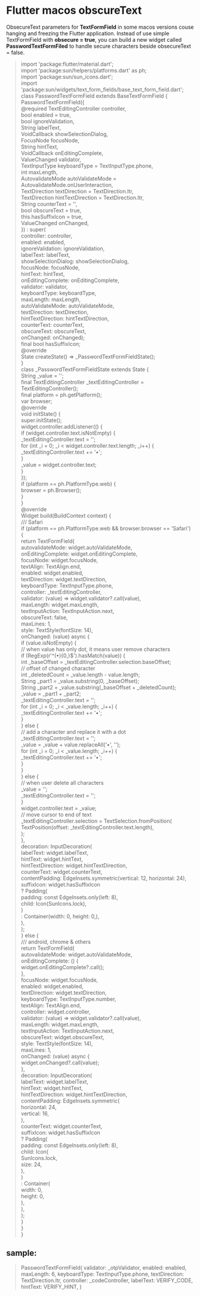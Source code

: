 # Flutter macos obscureText

ObsecureText parameters for **TextFormField** in some macos versions couse hanging and freezing the Flutter application.
Instead of use simple TextFormField with **obsecure = true**, you can build a new widget called **PasswordTextFormFiled** to handle secure characters beside obsecureText = false.


> import 'package:flutter/material.dart';  
import 'package:sun/helpers/platforms.dart' as ph;  
import 'package:sun/sun_icons.dart';  
import 'package:sun/widgets/text_form_fields/base_text_form_field.dart';    
 class PasswordTextFormField extends BaseTextFormField {  
  PasswordTextFormField({  
    @required TextEditingController controller,  
  bool enabled = true,  
  bool ignoreValidation,  
  String labelText,  
  VoidCallback showSelectionDialog,  
  FocusNode focusNode,  
  String hintText,  
  VoidCallback onEditingComplete,  
  ValueChanged<String> validator,  
  TextInputType keyboardType = TextInputType.phone,  
  int maxLength,  
  AutovalidateMode autoValidateMode = AutovalidateMode.onUserInteraction,  
  TextDirection textDirection = TextDirection.ltr,  
  TextDirection hintTextDirection = TextDirection.ltr,  
  String counterText = '',  
  bool obscureText = true,  
 this.hasSuffixIcon = true,  
  ValueChanged<String> onChanged,  
  }) : super(  
            controller: controller,  
  enabled: enabled,  
  ignoreValidation: ignoreValidation,  
  labelText: labelText,  
  showSelectionDialog: showSelectionDialog,  
  focusNode: focusNode,  
  hintText: hintText,  
  onEditingComplete: onEditingComplete,  
  validator: validator,  
  keyboardType: keyboardType,  
  maxLength: maxLength,  
  autoValidateMode: autoValidateMode,  
  textDirection: textDirection,  
  hintTextDirection: hintTextDirection,  
  counterText: counterText,  
  obscureText: obscureText,  
  onChanged: onChanged);  
 final bool hasSuffixIcon;  
  @override  
  State<StatefulWidget> createState() => _PasswordTextFormFieldState();  
}  
class _PasswordTextFormFieldState extends State<PasswordTextFormField> {  
  String _value = '';  
 final TextEditingController _textEditingController = TextEditingController();  
 final platform = ph.getPlatform();  
 var browser;  
  @override  
  void initState() {  
    super.initState();  
  widget.controller.addListener(() {  
      if (widget.controller.text.isNotEmpty) {  
        _textEditingController.text = '';  
 for (int _i = 0; _i < widget.controller.text.length; _i++) {  
          _textEditingController.text += '•';  
  }  
        _value = widget.controller.text;  
  }  
    });  
 if (platform == ph.PlatformType.web) {  
      browser = ph.Browser();  
  }  
  }  
  @override  
  Widget build(BuildContext context) {  
    /// Safari  
  if (platform == ph.PlatformType.web && browser.browser == 'Safari') {  
      return TextFormField(  
        autovalidateMode: widget.autoValidateMode,  
  onEditingComplete: widget.onEditingComplete,  
  focusNode: widget.focusNode,  
  textAlign: TextAlign.end,  
  enabled: widget.enabled,  
  textDirection: widget.textDirection,  
  keyboardType: TextInputType.phone,  
  controller: _textEditingController,  
  validator: (value) => widget.validator?.call(value),  
  maxLength: widget.maxLength,  
  textInputAction: TextInputAction.next,  
  obscureText: false,  
  maxLines: 1,  
  style: TextStyle(fontSize: 14),  
  onChanged: (value) async {  
          if (value.isNotEmpty) {  
            // when value has only dot, it means user remove characters  
  if (RegExp(r'^(•){0,}$').hasMatch(value)) {  
              int _baseOffset = _textEditingController.selection.baseOffset;  
  // offset of changed character  
  int _deletedCount = _value.length - value.length;  
  String _part1 = _value.substring(0, _baseOffset);  
  String _part2 = _value.substring(_baseOffset + _deletedCount);  
  _value = _part1 + _part2;  
  _textEditingController.text = '';  
 for (int _i = 0; _i < _value.length; _i++) {  
                _textEditingController.text += '•';  
  }  
            } else {  
              // add a character and replace it with a dot  
  _textEditingController.text = '';  
  _value = _value + value.replaceAll('•', '');  
 for (int _i = 0; _i < _value.length; _i++) {  
                _textEditingController.text += '•';  
  }  
            }  
          } else {  
            // when user delete all characters  
  _value = '';  
  _textEditingController.text = '';  
  }  
          widget.controller.text = _value;  
  // move cursor to end of text  
  _textEditingController.selection = TextSelection.fromPosition(  
            TextPosition(offset: _textEditingController.text.length),  
  );  
  },  
  decoration: InputDecoration(  
          labelText: widget.labelText,  
  hintText: widget.hintText,  
  hintTextDirection: widget.hintTextDirection,  
  counterText: widget.counterText,  
  contentPadding: EdgeInsets.symmetric(vertical: 12, horizontal: 24),  
  suffixIcon: widget.hasSuffixIcon  
  ? Padding(  
                  padding: const EdgeInsets.only(left: 8),  
  child: Icon(SunIcons.lock),  
  )  
              : Container(width: 0, height: 0,),  
  ),  
  );  
  } else {  
      /// android, chrome & others  
  return TextFormField(  
        autovalidateMode: widget.autoValidateMode,  
  onEditingComplete: () {  
          widget.onEditingComplete?.call();  
  },  
  focusNode: widget.focusNode,  
  enabled: widget.enabled,  
  textDirection: widget.textDirection,  
  keyboardType: TextInputType.number,  
  textAlign: TextAlign.end,  
  controller: widget.controller,  
  validator: (value) => widget.validator?.call(value),  
  maxLength: widget.maxLength,  
  textInputAction: TextInputAction.next,  
  obscureText: widget.obscureText,  
  style: TextStyle(fontSize: 14),  
  maxLines: 1,  
  onChanged: (value) async {  
          widget.onChanged?.call(value);  
  },  
  decoration: InputDecoration(  
          labelText: widget.labelText,  
  hintText: widget.hintText,  
  hintTextDirection: widget.hintTextDirection,  
  contentPadding: EdgeInsets.symmetric(  
            horizontal: 24,  
  vertical: 16,  
  ),  
  counterText: widget.counterText,  
  suffixIcon: widget.hasSuffixIcon  
  ? Padding(  
                  padding: const EdgeInsets.only(left: 8),  
  child: Icon(  
                    SunIcons.lock,  
  size: 24,  
  ),  
  )  
              : Container(  
                  width: 0,  
  height: 0,  
  ),  
  ),  
  );  
  }  
  }  
}

 
 
 
 ## sample:
 >PasswordTextFormField(
                        validator: _otpValidator,
                        enabled: enabled,
                        maxLength: 6,
                        keyboardType: TextInputType.phone,
                        textDirection: TextDirection.ltr,
                        controller: _codeController,
                        labelText: VERIFY_CODE,
                        hintText: VERIFY_HINT,
                      )
